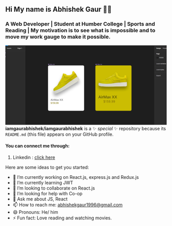## Hi My name is Abhishek Gaur 👋🙌

### A Web Developer | Student at Humber College | Sports and Reading | My motivation is to see what is impossible and to move my work gauge to make it possible.
![UX-UI -image learned from figma](UX-UI-image.jpg)
**iamgaurabhishek/iamgaurabhishek** is a ✨ _special_ ✨ repository because its `README.md` (this file) appears on your GitHub profile.

#### You can connect me through:
1. Linkedin : [click here](https://www.linkedin.com/in/abhishek-gaur-316a88252/)

Here are some ideas to get you started:

- 🔭 I’m currently working on React.js, express.js and Redux.js
- 🌱 I’m currently learning JWT
- 👯 I’m looking to collaborate on React.js
- 🤔 I’m looking for help with Co-op
- 💬 Ask me about JS, React
- 📫 How to reach me: abhishekgaur1996@gmail.com  
- 😄 Pronouns: He/ him
- ⚡ Fun fact: Love reading and watching movies.

